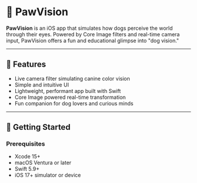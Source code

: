 # 🐾 PawVision

**PawVision** is an iOS app that simulates how dogs perceive the world through their eyes. Powered by Core Image filters and real-time camera input, PawVision offers a fun and educational glimpse into "dog vision."

---

## 📱 Features

- Live camera filter simulating canine color vision
- Simple and intuitive UI
- Lightweight, performant app built with Swift
- Core Image powered real-time transformation
- Fun companion for dog lovers and curious minds

---

## 🚀 Getting Started

### Prerequisites

- Xcode 15+
- macOS Ventura or later
- Swift 5.9+
- iOS 17+ simulator or device

